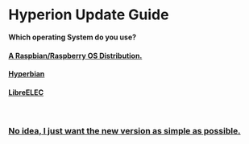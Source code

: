 
# Hyperion Update Guide


**Which operating System do you use?**

#### [A Raspbian/Raspberry OS Distribution.](/txt/raspbian.md#raspbian) 

#### [Hyperbian](/txt/hyperbian.md#pick-your-system)

#### [LibreELEC](/txt/libreelec.md#updating-libreelec)


&nbsp;

### [No idea, I just want the new version as simple as possible.](/txt/hyperbian.md#Hyperbian) 
